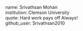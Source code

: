 name: Srivathsan Mohan<br/>
institution: Clemson University<br/>
quote: Hard work pays off Always!<br/>
github_user: Srivathsan2010<br/>
